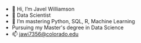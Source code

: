 - 👋 Hi, I’m Javel Williamson
- 👀 Data Scientist
- 🌱 I’m mastering Python, SQL, R, Machine Learning
-  Pursuing my Master's degree in Data Science
- 📫 jawi7356@colorado.edu

<!---
J-will-code/J-will-code is a ✨ special ✨ repository because its `README.md` (this file) appears on your GitHub profile.
You can click the Preview link to take a look at your changes.
--->

